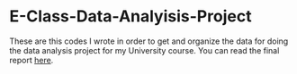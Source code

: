 # E-Class-Data-Analyisis-Project
These are this codes I wrote in order to get and organize the data for doing the data analysis project for my University course. You can read the final report [here](/FinalProject.pdf).
